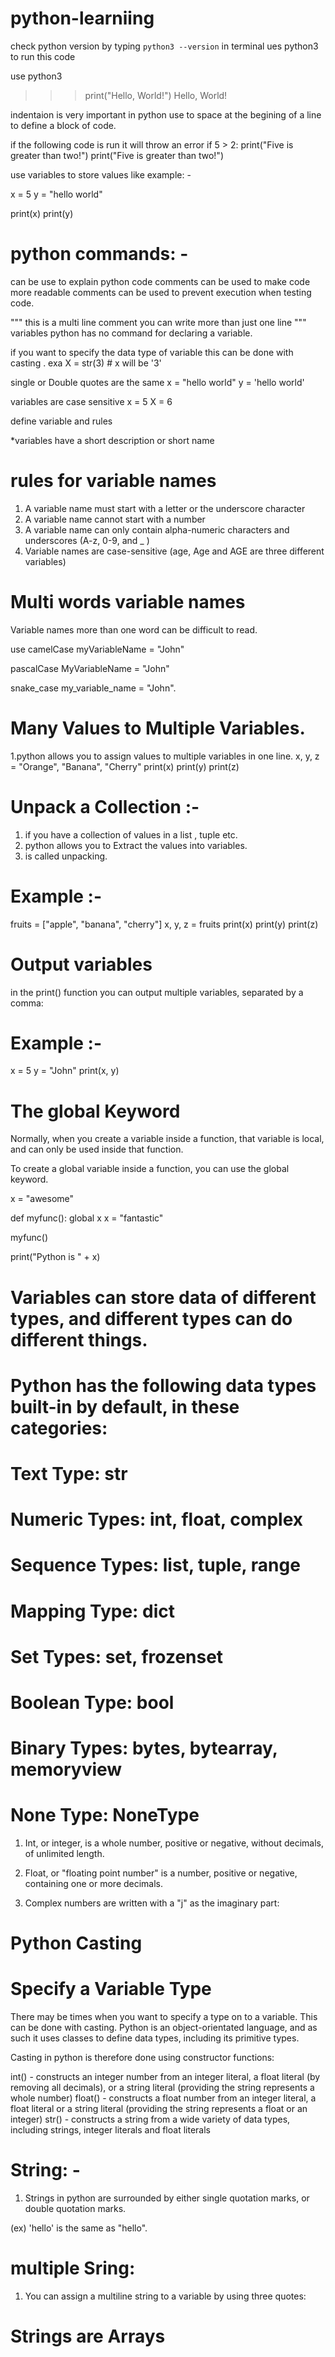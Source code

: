 # python-learniing

check python version by typing `python3 --version` in terminal
ues python3 to run this code 

use python3 
>>> print("Hello, World!")
Hello, World!

indentaion is very important in python
use to space at the begining of a line to define a block of code.


if the following code is run it will throw an error
if 5 > 2:
 print("Five is greater than two!")
        print("Five is greater than two!")
 

 use variables to store values
 like example: -

  x = 5
  y = "hello world"

  print(x)
  print(y)
  
# python commands: -

can be use to explain python code 
comments can be used to make code more readable
comments can be used to prevent execution when testing code.

""" 
this is a multi line comment you can write more than just one line
"""
variables 
python has no command for declaring a variable.

if you want to specify the data type of variable  this can be done with casting .
 exa
 X = str(3)    # x will be '3'

 single or Double quotes are the same
 x = "hello world"
 y = 'hello world'
 
variables are case sensitive
x = 5
X = 6

define variable and rules 

*variables have a short description  or short name

# rules for variable names

1. A variable name must start with a letter or the underscore character
2. A variable name cannot start with a number
3. A variable name can only contain alpha-numeric characters and underscores (A-z, 0-9, and _ )
4. Variable names are case-sensitive (age, Age and AGE are three different variables)

# Multi words variable names 
 
Variable names more than one word can be difficult to read.

use camelCase
myVariableName = "John"

pascalCase
MyVariableName = "John"

snake_case
my_variable_name = "John".

# Many Values to Multiple Variables.
 
1.python allows you to assign values to multiple variables in one line.
x, y, z = "Orange", "Banana", "Cherry"
print(x)
print(y)
print(z)


# Unpack a Collection :-
 1. if you have a collection of values in a list , tuple etc. 
  2. python allows you to Extract the values into variables.
   3. is called unpacking.

# Example :-
fruits = ["apple", "banana", "cherry"]
x, y, z = fruits
print(x)
print(y)
print(z)

# Output variables

in the print() function you can output multiple variables,
separated by a comma:

# Example :-
x = 5
y = "John"
print(x, y)

# The global Keyword
Normally, when you create a variable inside a function, that variable is local, and can only be used inside that function.

To create a global variable inside a function, you can use the global keyword.

x = "awesome"

def myfunc():
  global x
  x = "fantastic"

myfunc()

print("Python is " + x)


# Variables can store data of different types, and different types can do different things.

# Python has the following data types built-in by default, in these categories:

# Text Type:	str
# Numeric Types:	int, float, complex
# Sequence Types:	list, tuple, range
# Mapping Type:	dict
# Set Types:	set, frozenset
# Boolean Type:	bool
# Binary Types:	bytes, bytearray, memoryview
# None Type:	NoneType

1. Int, or integer, is a whole number, positive or negative, without decimals, of unlimited length.

2. Float, or "floating point number" is a number, positive or negative, containing one or more decimals.

3. Complex numbers are written with a "j" as the imaginary part:

# Python Casting
 # Specify a Variable Type

There may be times when you want to specify a type on to a variable. This can be done with casting. Python is an object-orientated language, and as such it uses classes to define data types, including its primitive types.

Casting in python is therefore done using constructor functions:

int() - constructs an integer number from an integer literal, a float literal (by removing all decimals), or a string literal (providing the string represents a whole number)
float() - constructs a float number from an integer literal, a float literal or a string literal (providing the string represents a float or an integer)
str() - constructs a string from a wide variety of data types, including strings, integer literals and float literals


#  String: -

1. Strings in python are surrounded by either single quotation marks, or double quotation marks.

(ex)  'hello' is the same as "hello".


  # multiple Sring: 
   1. You can assign a multiline string to a variable by using three quotes:

# Strings are Arrays
